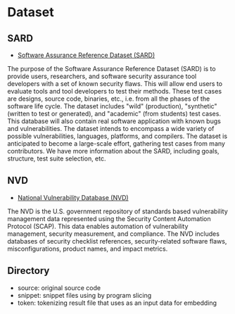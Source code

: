 # Dataset
## SARD
- [Software Assurance Reference Dataset (SARD)](https://samate.nist.gov/SARD/)

The purpose of the Software Assurance Reference Dataset (SARD) is to provide users, researchers, and software security assurance tool developers with a set of known security flaws. This will allow end users to evaluate tools and tool developers to test their methods. These test cases are designs, source code, binaries, etc., i.e. from all the phases of the software life cycle. The dataset includes "wild" (production), "synthetic" (written to test or generated), and "academic" (from students) test cases. This database will also contain real software application with known bugs and vulnerabilities. The dataset intends to encompass a wide variety of possible vulnerabilities, languages, platforms, and compilers. The dataset is anticipated to become a large-scale effort, gathering test cases from many contributors. We have more information about the SARD, including goals, structure, test suite selection, etc.
## NVD
- [National Vulnerability Database (NVD)](https://nvd.nist.gov/)

The NVD is the U.S. government repository of standards based vulnerability management data represented using the Security Content Automation Protocol (SCAP). This data enables automation of vulnerability management, security measurement, and compliance. The NVD includes databases of security checklist references, security-related software flaws, misconfigurations, product names, and impact metrics.
## Directory
- source: original source code
- snippet: snippet files using by program slicing
- token: tokenizing result file that uses as an input data for embedding
